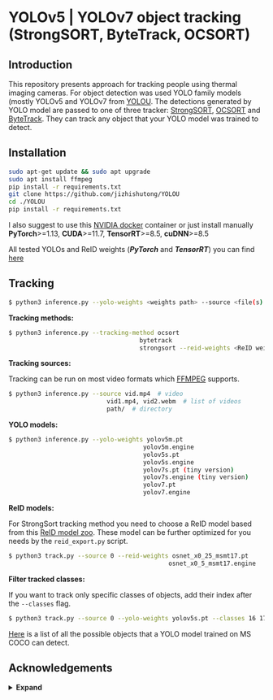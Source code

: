 # YOLOv5 | YOLOv7 object tracking (StrongSORT, ByteTrack, OCSORT)


## Introduction

This repository presents approach for tracking people using thermal imaging cameras.
For object detection was used YOLO family models (mostly YOLOv5 and YOLOv7 from [YOLOU](https://github.com/jizhishutong/YOLOU).
The detections generated by YOLO model are passed to one of three tracker:
[StrongSORT](https://github.com/dyhBUPT/StrongSORT)[](https://arxiv.org/abs/2202.13514),
[OCSORT](https://github.com/noahcao/OC_SORT)[](https://arxiv.org/abs/2203.14360) and 
[ByteTrack](https://github.com/ifzhang/ByteTrack)[](https://arxiv.org/abs/2110.06864). 
They can track any object that your YOLO model was trained to detect.

## Installation

```bash
sudo apt-get update && sudo apt upgrade
sudo apt install ffmpeg
pip install -r requirements.txt
git clone https://github.com/jizhishutong/YOLOU
cd ./YOLOU
pip install -r requirements.txt
```
I also suggest to use this [NVIDIA docker](https://catalog.ngc.nvidia.com/orgs/nvidia/containers/pytorch) container or 
just install manually **PyTorch**>=1.13, **CUDA**>=11.7, **TensorRT**>=8.5, **cuDNN**>=8.5

All tested YOLOs and ReID weights (***PyTorch*** and ***TensorRT***) you can find [here](https://drive.google.com/drive/folders/1Jjbe5lhXMEQxNF0Rgq8H8tHRn03KzR3v?usp=sharing)

## Tracking

```bash
$ python3 inference.py --yolo-weights <weights path> --source <file(s) / folder path>
```

**Tracking methods:**

```bash
$ python3 inference.py --tracking-method ocsort
                                    bytetrack
                                    strongsort --reid-weights <ReID weights path>                
```

**Tracking sources:**

Tracking can be run on most video formats which [FFMPEG](https://ffmpeg.org/) supports.

```bash
$ python3 inference.py --source vid.mp4  # video
                           vid1.mp4, vid2.webm  # list of videos
                           path/  # directory
```

**YOLO models:**

```bash
$ python3 inference.py --yolo-weights yolov5m.pt
                                     yolov5m.engine
                                     yolov5s.pt
                                     yolov5s.engine
                                     yolov7s.pt (tiny version)
                                     yolov7s.engine (tiny version)
                                     yolov7.pt
                                     yolov7.engine
```

**ReID models:**

For StrongSort tracking method you need to choose a ReID model based from this [ReID model zoo](https://kaiyangzhou.github.io/deep-person-reid/MODEL_ZOO). 
These model can be further optimized for you needs by the `reid_export.py` script.

```bash
$ python3 track.py --source 0 --reid-weights osnet_x0_25_msmt17.pt
                                            osnet_x0_5_msmt17.engine
```
  
**Filter tracked classes:**

If you want to track only specific classes of objects, add their index after the `--classes` flag.

```bash
$ python3 track.py --source 0 --yolo-weights yolov5s.pt --classes 16 17  # COCO yolov5 model. Track cats and dogs, only
```

[Here](https://tech.amikelive.com/node-718/what-object-categories-labels-are-in-coco-dataset/) is a list of all the possible objects that a YOLO model trained on MS COCO can detect.


## Acknowledgements

<details><summary> <b>Expand</b> </summary>

* [https://github.com/mikel-brostrom/Yolov5_StrongSORT_OSNet](https://github.com/mikel-brostrom/Yolov5_StrongSORT_OSNet) (Trackers implementation)
* [https://github.com/jizhishutong/YOLOU](https://github.com/jizhishutong/YOLOU)  (YOLO models implementation)
* [https://github.com/WongKinYiu/yolov7](https://github.com/WongKinYiu/yolov7)
* [https://github.com/ultralytics/yolov5](https://github.com/ultralytics/yolov5)
* [https://github.com/ppogg/YOLOv5-Lite](https://github.com/ppogg/YOLOv5-Lite)
* [https://github.com/ceccocats/tkDNN](https://github.com/ceccocats/tkDNN)
* [https://github.com/pjreddie/darknet](https://github.com/pjreddie/darknet)
* [https://github.com/nebuly-ai/nebullvm](https://github.com/nebuly-ai/nebullvm)
* [https://github.com/luanshiyinyang/awesome-multiple-object-tracking](https://github.com/luanshiyinyang/awesome-multiple-object-tracking)
</details>